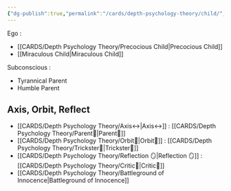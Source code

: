 ```yaml
---
{"dg-publish":true,"permalink":"/cards/depth-psychology-theory/child/","created":"2023-01-05T14:31:26.323+01:00","updated":"2023-04-27T22:26:30.040+02:00"}
---
```


Ego :
- [[CARDS/Depth Psychology Theory/Precocious Child\|Precocious Child]] 
- [[Miraculous Child\|Miraculous Child]]

Subconscious : 
- Tyrannical Parent 
- Humble Parent 

## Axis, Orbit, Reflect

- [[CARDS/Depth Psychology Theory/Axis↔️\|Axis↔️]] : [[CARDS/Depth Psychology Theory/Parent🤨\|Parent🤨]]
- [[CARDS/Depth Psychology Theory/Orbit💫\|Orbit💫]] : [[CARDS/Depth Psychology Theory/Trickster🤡\|Trickster🤡]]
- [[CARDS/Depth Psychology Theory/Reflection 🪞\|Reflection 🪞]] : [[CARDS/Depth Psychology Theory/Critic🤔\|Critic🤔]]
- [[CARDS/Depth Psychology Theory/Battleground of Innocence\|Battleground of Innocence]]
